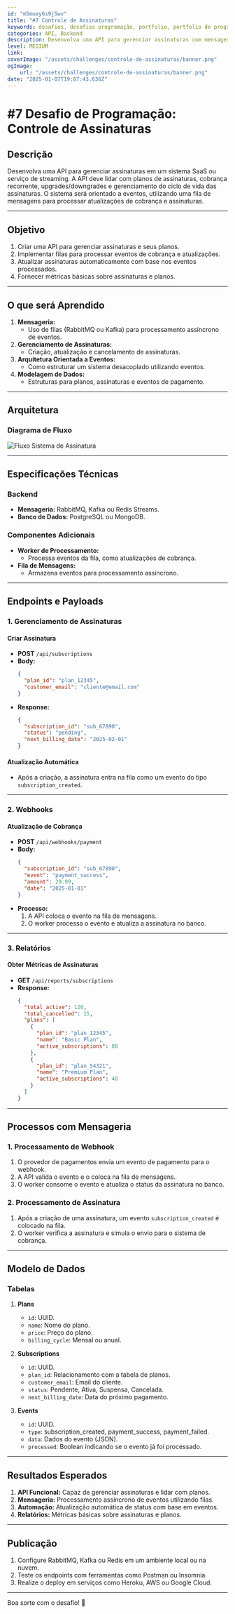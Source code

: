 ```yaml
---
id: "m5muey6s9j5wv"
title: "#7 Controle de Assinaturas"
keywords: desafios, desafios programação, portfolio, portfolio de programador, programação, ideias de projeto, portfolio backend
categories: API, Backend
description: Desenvolva uma API para gerenciar assinaturas com mensageria, cobrindo planos, cobrança recorrente e atualizações automáticas com eventos assíncronos
level: MEDIUM
link: 
coverImage: "/assets/challenges/controle-de-assinaturas/banner.png"
ogImage:
    url: "/assets/challenges/controle-de-assinaturas/banner.png"
date: "2025-01-07T19:07:43.636Z"
---
```



# #7 Desafio de Programação: Controle de Assinaturas

## **Descrição**
Desenvolva uma API para gerenciar assinaturas em um sistema SaaS ou serviço de streaming. A API deve lidar com planos de assinaturas, cobrança recorrente, upgrades/downgrades e gerenciamento do ciclo de vida das assinaturas. O sistema será orientado a eventos, utilizando uma fila de mensagens para processar atualizações de cobrança e assinaturas.

---

## **Objetivo**
1. Criar uma API para gerenciar assinaturas e seus planos.
2. Implementar filas para processar eventos de cobrança e atualizações.
3. Atualizar assinaturas automaticamente com base nos eventos processados.
4. Fornecer métricas básicas sobre assinaturas e planos.

---

## **O que será Aprendido**
1. **Mensageria:**
   - Uso de filas (RabbitMQ ou Kafka) para processamento assíncrono de eventos.
2. **Gerenciamento de Assinaturas:**
   - Criação, atualização e cancelamento de assinaturas.
3. **Arquitetura Orientada a Eventos:**
   - Como estruturar um sistema desacoplado utilizando eventos.
4. **Modelagem de Dados:**
   - Estruturas para planos, assinaturas e eventos de pagamento.

---

## **Arquitetura**

### **Diagrama de Fluxo**

![Fluxo Sistema de Assinatura](/assets/challenges/controle-de-assinaturas/fluxo-sistema-assinatura.png)

---

## **Especificações Técnicas**
### **Backend**
- **Mensageria:** RabbitMQ, Kafka ou Redis Streams.
- **Banco de Dados:** PostgreSQL ou MongoDB.

### **Componentes Adicionais**
- **Worker de Processamento:**
  - Processa eventos da fila, como atualizações de cobrança.
- **Fila de Mensagens:**
  - Armazena eventos para processamento assíncrono.

---

## **Endpoints e Payloads**

### 1. **Gerenciamento de Assinaturas**
#### **Criar Assinatura**
- **POST** `/api/subscriptions`
- **Body:**
  ```json
  {
    "plan_id": "plan_12345",
    "customer_email": "cliente@email.com"
  }
  ```
- **Response:**
  ```json
  {
    "subscription_id": "sub_67890",
    "status": "pending",
    "next_billing_date": "2025-02-01"
  }
  ```

#### **Atualização Automática**
- Após a criação, a assinatura entra na fila como um evento do tipo `subscription_created`.

---

### 2. **Webhooks**
#### **Atualização de Cobrança**
- **POST** `/api/webhooks/payment`
- **Body:**
  ```json
  {
    "subscription_id": "sub_67890",
    "event": "payment_success",
    "amount": 29.99,
    "date": "2025-01-01"
  }
  ```
- **Processo:**
  1. A API coloca o evento na fila de mensagens.
  2. O worker processa o evento e atualiza a assinatura no banco.

---

### 3. **Relatórios**
#### **Obter Métricas de Assinaturas**
- **GET** `/api/reports/subscriptions`
- **Response:**
  ```json
  {
    "total_active": 120,
    "total_cancelled": 15,
    "plans": [
      {
        "plan_id": "plan_12345",
        "name": "Basic Plan",
        "active_subscriptions": 80
      },
      {
        "plan_id": "plan_54321",
        "name": "Premium Plan",
        "active_subscriptions": 40
      }
    ]
  }
  ```

---

## **Processos com Mensageria**

### **1. Processamento de Webhook**
1. O provedor de pagamentos envia um evento de pagamento para o webhook.
2. A API valida o evento e o coloca na fila de mensagens.
3. O worker consome o evento e atualiza o status da assinatura no banco.

### **2. Processamento de Assinatura**
1. Após a criação de uma assinatura, um evento `subscription_created` é colocado na fila.
2. O worker verifica a assinatura e simula o envio para o sistema de cobrança.

---

## **Modelo de Dados**

### **Tabelas**
1. **Plans**
   - `id`: UUID.
   - `name`: Nome do plano.
   - `price`: Preço do plano.
   - `billing_cycle`: Mensal ou anual.

2. **Subscriptions**
   - `id`: UUID.
   - `plan_id`: Relacionamento com a tabela de planos.
   - `customer_email`: Email do cliente.
   - `status`: Pendente, Ativa, Suspensa, Cancelada.
   - `next_billing_date`: Data do próximo pagamento.

3. **Events**
   - `id`: UUID.
   - `type`: subscription_created, payment_success, payment_failed.
   - `data`: Dados do evento (JSON).
   - `processed`: Boolean indicando se o evento já foi processado.

---

## **Resultados Esperados**
1. **API Funcional:** Capaz de gerenciar assinaturas e lidar com planos.
2. **Mensageria:** Processamento assíncrono de eventos utilizando filas.
3. **Automação:** Atualização automática de status com base em eventos.
4. **Relatórios:** Métricas básicas sobre assinaturas e planos.

---

## **Publicação**
1. Configure RabbitMQ, Kafka ou Redis em um ambiente local ou na nuvem.
2. Teste os endpoints com ferramentas como Postman ou Insomnia.
3. Realize o deploy em serviços como Heroku, AWS ou Google Cloud.

---

Boa sorte com o desafio! 🚀

